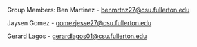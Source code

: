 Group Members:
Ben Martinez - benmrtnz27@csu.fullerton.edu

Jaysen Gomez - gomezjesse27@csu.fullerton.edu

Gerard Lagos - gerardlagos01@csu.fullerton.edu
